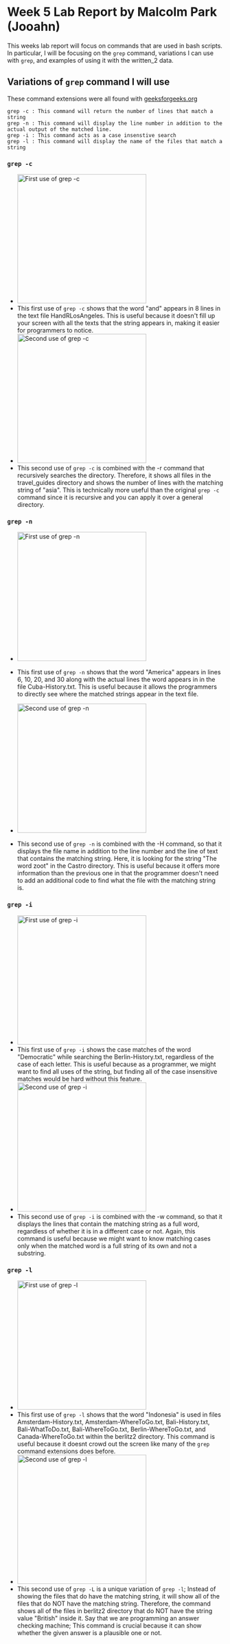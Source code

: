 # **Week 5 Lab Report** by Malcolm Park (Jooahn)

This weeks lab report will focus on commands that are used in bash scripts. In particular, I will be focusing on the `grep` command, variations I can use with `grep`, and examples of using it with the written_2 data.

## Variations of `grep` command I will use
These command extensions were all found with [geeksforgeeks.org](https://www.geeksforgeeks.org/grep-command-in-unixlinux/)
```
grep -c : This command will return the number of lines that match a string
grep -n : This command will display the line number in addition to the actual output of the matched line.
grep -i : This command acts as a case insenstive search
grep -l : This command will display the name of the files that match a string 
```

### `grep -c`
- <img width="300" alt="First use of grep -c" src="https://user-images.githubusercontent.com/122580137/221717237-a591b903-b924-4d95-a466-8cedaf4f8e38.jpeg">
- This first use of `grep -c` shows that the word "and" appears in 8 lines in the text file HandRLosAngeles. This is useful because it doesn't fill up your screen with all the texts that the string appears in, making it easier for programmers to notice.
- <img width="300" alt="Second use of grep -c" src="https://user-images.githubusercontent.com/122580137/218573392-0c4b77e9-80be-4074-bd0f-af3fce9cacb2.jpeg">
- This second use of `grep -c` is combined with the -r command that recursively searches the directory. Therefore, it shows all files in the travel_guides directory and shows the number of lines with the matching string of "asia". This is technically more useful than the original `grep -c` command since it is recursive and you can apply it over a general directory.

### `grep -n`
- <img width="300" alt="First use of grep -n" src="https://user-images.githubusercontent.com/122580137/218576073-7f9dadef-03f8-4363-9da3-61886f2322d2.jpeg">

- This first use of `grep -n` shows that the word "America" appears in lines 6, 10, 20, and 30 along with the actual lines the word appears in in the file Cuba-History.txt. This is useful because it allows the programmers to directly see where the matched strings appear in the text file.
- <img width="300" alt="Second use of grep -n" src="https://user-images.githubusercontent.com/122580137/218577107-ee99dc46-b7a5-496d-ba23-4f31cc2a3a1a.jpeg">
- This second use of `grep -n` is combined with the -H command, so that it displays the file name in addition to the line number and the line of text that contains the matching string. Here, it is looking for the string "The word zoot" in the Castro directory. This is useful because it offers more information than the previous one in that the programmer doesn't need to add an additional code to find what the file with the matching string is.

### `grep -i`
- <img width="300" alt="First use of grep -i" src="https://user-images.githubusercontent.com/122580137/218578432-94284f07-a7b8-419c-8a35-1ef8a33072fd.png">
- This first use of `grep -i` shows the case matches of the word "Democratic" while searching the Berlin-History.txt, regardless of the case of each letter. This is useful because as a programmer, we might want to find all uses of the string, but finding all of the case insensitive matches would be hard without this feature.
- <img width="300" alt="Second use of grep -i" src="https://user-images.githubusercontent.com/122580137/218579912-e521e5f9-66a2-4e95-8888-dcbc1db729c6.png">
- This second use of `grep -i` is combined with the -w command, so that it displays the lines that contain the matching string as a full word, regardless of whether it is in a different case or not. Again, this command is useful because we might want to know matching cases only when the matched word is a full string of its own and not a substring.

### `grep -l`
- <img width="300" alt="First use of grep -l" src="https://user-images.githubusercontent.com/122580137/218580667-ef3913d7-f1dc-4693-b599-a469220d1eb3.png">
- This first use of `grep -l` shows that the word "Indonesia" is used in files Amsterdam-History.txt, Amsterdam-WhereToGo.txt, Bali-History.txt, Bali-WhatToDo.txt, Bali-WhereToGo.txt, Berlin-WhereToGo.txt, and Canada-WhereToGo.txt within the berlitz2 directory. This command is useful because it doesnt crowd out the screen like many of the `grep` command extensions does before.
- <img width="300" alt="Second use of grep -l" src="https://user-images.githubusercontent.com/122580137/218581298-74fbb77a-c17d-4c91-b79f-d7513674f938.png">
- This second use of `grep -L` is a unique variation of `grep -l`; Instead of showing the files that do have the matching string, it will show all of the files that do NOT have the matching string. Therefore, the command shows all of the files in berlitz2 directory that do NOT have the string value "British" inside it. Say that we are programming an answer checking machine; This command is crucial because it can show whether the given answer is a plausible one or not.
